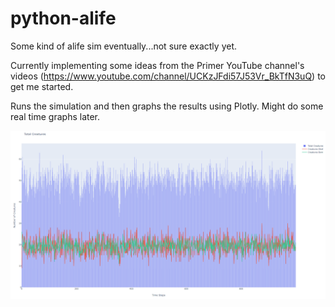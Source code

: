 # python-alife
Some kind of alife sim eventually...not sure exactly yet.

Currently implementing some ideas from the Primer YouTube channel's videos (https://www.youtube.com/channel/UCKzJFdi57J53Vr_BkTfN3uQ) to get me started.

Runs the simulation and then graphs the results using Plotly. Might do some real time graphs later.

![alt text](https://raw.githubusercontent.com/radavies/python-alife/master/ui/example.PNG "Graph example")
